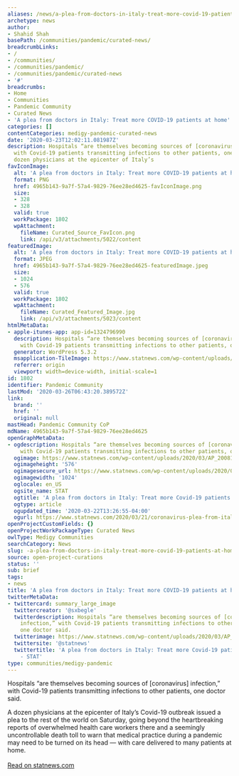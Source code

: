 ```yaml
---
aliases: /news/a-plea-from-doctors-in-italy-treat-more-covid-19-patients-at-home
archetype: news
author:
- Shahid Shah
basePath: /communities/pandemic/curated-news/
breadcrumbLinks:
- /
- /communities/
- /communities/pandemic/
- /communities/pandemic/curated-news
- '#'
breadcrumbs:
- Home
- Communities
- Pandemic Community
- Curated News
- 'A plea from doctors in Italy: Treat more COVID-19 patients at home'
categories: []
contentCategories: medigy-pandemic-curated-news
date: '2020-03-23T12:02:11.081987Z'
description: Hospitals “are themselves becoming sources of [coronavirus] infection,”
  with Covid-19 patients transmitting infections to other patients, one doctor said.A
  dozen physicians at the epicenter of Italy’s
favIconImage:
  alt: 'A plea from doctors in Italy: Treat more COVID-19 patients at home'
  format: PNG
  href: 4965b143-9a7f-57a4-9829-76ee28ed4625-favIconImage.png
  size:
  - 328
  - 328
  valid: true
  workPackage: 1802
  wpAttachment:
    fileName: Curated_Source_FavIcon.png
    link: /api/v3/attachments/5022/content
featuredImage:
  alt: 'A plea from doctors in Italy: Treat more COVID-19 patients at home'
  format: JPEG
  href: 4965b143-9a7f-57a4-9829-76ee28ed4625-featuredImage.jpeg
  size:
  - 1024
  - 576
  valid: true
  workPackage: 1802
  wpAttachment:
    fileName: Curated_Featured_Image.jpg
    link: /api/v3/attachments/5023/content
htmlMetaData:
- apple-itunes-app: app-id=1324796990
  description: Hospitals “are themselves becoming sources of [coronavirus] infection,”
    with Covid-19 patients transmitting infections to other patients, one doctor said.
  generator: WordPress 5.3.2
  msapplication-TileImage: https://www.statnews.com/wp-content/uploads/2015/10/cropped-stat-logo-teal-328x328.png
  referrer: origin
  viewport: width=device-width, initial-scale=1
id: 1802
identifier: Pandemic Community
lastMod: '2020-03-26T06:43:20.389572Z'
link:
  brand: ''
  href: ''
  original: null
mastHead: Pandemic Community CoP
mdName: 4965b143-9a7f-57a4-9829-76ee28ed4625
openGraphMetaData:
- ogdescription: Hospitals “are themselves becoming sources of [coronavirus] infection,”
    with Covid-19 patients transmitting infections to other patients, one doctor said.
  ogimage: https://www.statnews.com/wp-content/uploads/2020/03/AP_20081549688183-1024x576.jpg
  ogimageheight: '576'
  ogimagesecure_url: https://www.statnews.com/wp-content/uploads/2020/03/AP_20081549688183-1024x576.jpg
  ogimagewidth: '1024'
  oglocale: en_US
  ogsite_name: STAT
  ogtitle: 'A plea from doctors in Italy: Treat more Covid-19 patients at home - STAT'
  ogtype: article
  ogupdated_time: '2020-03-22T13:26:55-04:00'
  ogurl: https://www.statnews.com/2020/03/21/coronavirus-plea-from-italy-treat-patients-at-home/
openProjectCustomFields: {}
openProjectWorkPackageType: Curated News
owlType: Medigy Communities
searchCategory: News
slug: -a-plea-from-doctors-in-italy-treat-more-covid-19-patients-at-home
source: open-project-curations
status: ''
sub: brief
tags:
- news
title: 'A plea from doctors in Italy: Treat more COVID-19 patients at home'
twitterMetaData:
- twittercard: summary_large_image
  twittercreator: '@sxbegle'
  twitterdescription: Hospitals “are themselves becoming sources of [coronavirus]
    infection,” with Covid-19 patients transmitting infections to other patients,
    one doctor said.
  twitterimage: https://www.statnews.com/wp-content/uploads/2020/03/AP_20081549688183-1024x576.jpg
  twittersite: '@statnews'
  twittertitle: 'A plea from doctors in Italy: Treat more Covid-19 patients at home
    - STAT'
type: communities/medigy-pandemic
---
```


<p>Hospitals “are themselves becoming sources of [coronavirus] infection,” with Covid-19 patients transmitting infections to other patients, one doctor said.</p><p>A dozen physicians at the epicenter of Italy’s Covid-19 outbreak issued a plea to the rest of the world on Saturday, going beyond the heartbreaking reports of overwhelmed health care workers there and a seemingly uncontrollable death toll to warn that medical practice during a pandemic may need to be turned on its head — with care delivered to many patients at home.<br><br><a href="https://www.statnews.com/2020/03/21/coronavirus-plea-from-italy-treat-patients-at-home/">Read on statnews.com</a></p>